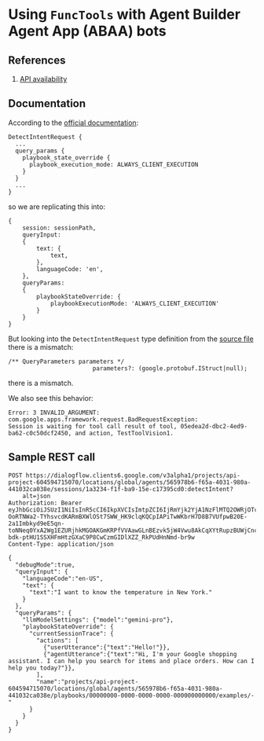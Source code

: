 # Using `FuncTools` with Agent Builder Agent App (ABAA) bots

## References

1. [API availability](https://cloud.google.com/dialogflow/vertex/docs/quick/api)



## Documentation

According to the [official documentation](https://cloud.google.com/dialogflow/vertex/docs/concept/tools#client-side):

```
DetectIntentRequest {
  ...
  query_params {
    playbook_state_override {
      playbook_execution_mode: ALWAYS_CLIENT_EXECUTION
    }
  }
  ...
}
```

so we are replicating this into:

```
{
    session: sessionPath, 
    queryInput:
    {
        text: {
            text,
        },
        languageCode: 'en',
    },
    queryParams: 
    {
        playbookStateOverride: {
            playbookExecutionMode: 'ALWAYS_CLIENT_EXECUTION'
        }
    }
}
```

But looking into the `DetectIntentRequest` type definition from the 
[source file](https://raw.githubusercontent.com/googleapis/google-cloud-node/dialogflow-cx-v4.6.0/packages/google-cloud-dialogflow-cx/protos/protos.d.ts) there is a mismatch:

```
/** QueryParameters parameters */
                        parameters?: (google.protobuf.IStruct|null);

```
there is a mismatch.

We also see this behavior:

```
Error: 3 INVALID_ARGUMENT: 
com.google.apps.framework.request.BadRequestException: 
Session is waiting for tool call result of tool, 05edea2d-dbc2-4ed9-ba62-c0c50dcf2450, and action, TestToolVision1.
```

## Sample REST call

```http request
POST https://dialogflow.clients6.google.com/v3alpha1/projects/api-project-604594715070/locations/global/agents/565978b6-f65a-4031-980a-441032ca038e/sessions/1a3234-f1f-ba9-15e-c17395cd0:detectIntent?
    alt=json
Authorization: Bearer eyJhbGciOiJSUzI1NiIsInR5cCI6IkpXVCIsImtpZCI6IjRmYjk2YjA1NzFlMTQ2OWRjOTc2NDQyOGZiZTA1ZDkwZGMyNjczNDAifQ.eyJpc3MiOiJhcGktcHJvamVjdC02MDQ1OTQ3MTUwNzBAYXBwc3BvdC5nc2VydmljZWFjY291bnQuY29tIiwic3ViIjoiYXBpLXByb2plY3QtNjA0NTk0NzE1MDcwQGFwcHNwb3QuZ3NlcnZpY2VhY2NvdW50LmNvbSIsImF1ZCI6Imh0dHBzOi8vZGlhbG9nZmxvdy5nb29nbGVhcGlzLmNvbS8iLCJleHAiOjE3MTYzODQ2MTksImlhdCI6MTcxNjM4MTAxOX0.s3uj8E6AM77BQvWcXg8PZx81wZmVlH6ewcbvy2yO8Q3BrD7IhGv2B_kcPn6cCiKSvteB2U-OoRTNWa2-TYhsvcdKARmBXWlOSt7SWW_HK9clqKQCpIAPiTwWKbrH7D8B7VUfpwB20E-2a1Imbkyd9eE5qn-toNNeq0YxA2Wg1EZURjhkMGOAKGmKRPfVVAawGLnBEzvk5jW4Vwu8AkCqXYtRupzBUWjCnc2jbevAdH_Bxo4V3N9IE6NVXWI123e1ux4DwXzkN9sD0A8sWXj2mpagNi7_QWIS-bdk-ptHU1SSXHFmHtzGXaC9P8CwCzmGIDlXZZ_RkPUdHnNmd-br9w
Content-Type: application/json

{
  "debugMode":true,
  "queryInput": {
    "languageCode":"en-US",
    "text": {
      "text":"I want to know the temperature in New York."
    }
  },
  "queryParams": {
    "llmModelSettings": {"model":"gemini-pro"},
    "playbookStateOverride": {
      "currentSessionTrace": {
        "actions": [
          {"userUtterance":{"text":"Hello!"}},
          {"agentUtterance":{"text":"Hi, I'm your Google shopping assistant. I can help you search for items and place orders. How can I help you today?"}},
        ],
        "name":"projects/api-project-604594715070/locations/global/agents/565978b6-f65a-4031-980a-441032ca038e/playbooks/00000000-0000-0000-0000-000000000000/examples/-"
      }
    }
  }
}
```